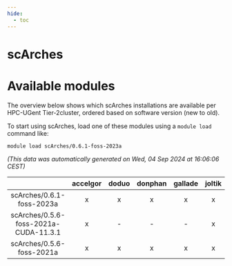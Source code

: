 ```yaml
---
hide:
  - toc
---
```


scArches
========

# Available modules


The overview below shows which scArches installations are available per HPC-UGent Tier-2cluster, ordered based on software version (new to old).

To start using scArches, load one of these modules using a `module load` command like:

```shell
module load scArches/0.6.1-foss-2023a
```

*(This data was automatically generated on Wed, 04 Sep 2024 at 16:06:06 CEST)*  

| |accelgor|doduo|donphan|gallade|joltik|shinx|skitty|
| :---: | :---: | :---: | :---: | :---: | :---: | :---: | :---: |
|scArches/0.6.1-foss-2023a|x|x|x|x|x|x|x|
|scArches/0.5.6-foss-2021a-CUDA-11.3.1|x|-|-|-|x|-|-|
|scArches/0.5.6-foss-2021a|x|x|x|x|x|-|x|
